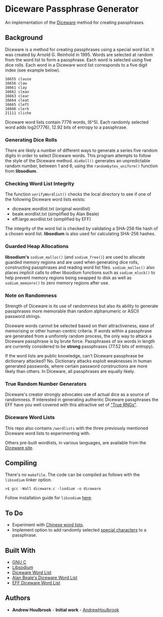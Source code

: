 # Diceware Passphrase Generator

An implementation of the [Diceware](world.std.com/~reinhold/diceware.html) method for creating passphrases.

## Background

Diceware is a method for creating passphrases using a special word list. It was created by Arnold G. Reinhold in 1995. Words are selected at random from the word list to form a passphrase. Each word is selected using five dice rolls. Each word in a Diceware word list corresponds to a five digit index (see example below).

```
16655 clause
16656 claw
16661 clay
16662 clean
16663 clear
16664 cleat
16665 cleft
16666 clerk
21111 cliche
```

Diceware word lists contain 7776 words, (6^5). Each randomly selected word adds log2(7776), 12.92 bits of entropy to a passphrase.

### Generating Dice Rolls

There are likely a number of different ways to generate a series five random digits in order to select Diceware words. This program attempts to follow the style of the Diceware method. ```dieRoll()``` generates an unpredictable random number, between 1 and 6, using the ```randombytes_uniform()``` function from **libsodium**.

### Checking Word List Integrity

The function ```verifyWordlist()``` checks the local directory to see if one of the following Diceware word lists exists: 

* diceware.wordlist.txt (original wordlist)
* beale.wordlist.txt (simplified by Alan Beale)
* eff.large.wordlist.txt (simplified by EFF)

The integrity of the word list is checked by validating a SHA-256 file hash of a chosen word list. **libsodium** is also used for calculating SHA-256 hashes.  

### Guarded Heap Allocations

**libsodium's** ```sodium_malloc()``` (and ```sodium_free()```) are used to allocate guarded memory regions and are used when generating dice rolls, constructing passphrases and reading word list files. ```sodium_malloc()``` also places implicit calls to other libsodium functions such as ```sodium_mlock()``` to help prevent memory regions being swapped to disk as well as ```sodium_memzero()``` to zero memory regions after use.  

### Note on Randomness

Strength of Diceware is its use of randomness but also its ability to generate passphrases more memorable than random alphanumeric or ASCII password strings. 

Diceware words cannot be selected based on their attractiveness, ease of memorising or other human-centric criteria. If words within a passphrase are generated from a uniformly random process, the only way to attack a Diceware passphrase is by brute force. Passphrases of six words in length are currently considered to be **strong** passphrases (77.52 bits of entropy).

If the word lists are public knowledge, can't Diceware passphrase be dictionary attacked? No. Dictionary attacks exploit weaknesses in human generated passwords, where certain password constructions are more likely than others. In Diceware, all passphrases are equally likely.

### True Random Number Generators

Diceware's creator strongly advocates use of actual dice as a source of randomness. If interested in generating authentic Diceware passphrases the EFF have you well covered with this attractive set of ["True RNGs"](https://supporters.eff.org/shop/eff-passphrase-dice).

### Diceware Word Lists

This repo also contains ```/wordlists``` with the three previously mentioned Diceware word lists to experimenting with. 

Others pre-built wordlists, in various languages, are available from the [Diceware site](http://world.std.com/~reinhold/diceware.html#Diceware%20in%20Other%20Languages|outline). 

## Compiling

There's no ```makefile```. The code can be compiled as follows with the ```libsodium``` linker option.

```>$ gcc -Wall diceware.c -lsodium -o diceware```

Follow installation guide for ```libsodium``` [here](https://libsodium.gitbook.io/doc/installation).

## To Do

* Experiment with [Chinese word lists](http://world.std.com/~reinhold/diceware.html#Diceware%20in%20Other%20Languages|outline). 
* Implement option to add randomly selected [special characters](http://world.std.com/~reinhold/dicewarefaq.html#specialchars) to a passphrase.

## Built With

* [GNU C](https://www.gnu.org/software/gnu-c-manual/)
* [Libsodium](https://github.com/jedisct1/libsodium)
* [Diceware Word List](http://world.std.com/~reinhold/diceware.wordlist.asc)
* [Alan Beale's Diceware Word List](http://world.std.com/~reinhold/beale.wordlist.asc)
* [EFF Diceware Word List](https://www.eff.org/files/2016/07/18/eff_large_wordlist.txt)

## Authors

* **Andrew Houlbrook** - **Initial work** - [AndrewHoulbrook](https://github.com/andrewhoulbrook)